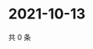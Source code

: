 # 2021-10-13

共 0 条

<!-- BEGIN WEIBO -->
<!-- 最后更新时间 Wed Oct 13 2021 12:17:48 GMT+0800 (China Standard Time) -->

<!-- END WEIBO -->
